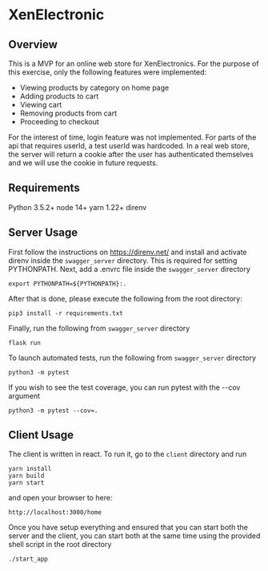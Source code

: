 # XenElectronic
## Overview
This is a MVP for an online web store for XenElectronics. For the purpose of this exercise, only the following features were implemented:

+ Viewing products by category on home page
+ Adding products to cart
+ Viewing cart
+ Removing products from cart
+ Proceeding to checkout

For the interest of time, login feature was not implemented. For parts of the api that requires userId, a test userId was hardcoded. In a real web store, the server will return a cookie after the user has authenticated themselves and we will use the cookie in future requests. 

## Requirements
Python 3.5.2+
node 14+
yarn 1.22+
direnv

## Server Usage
First follow the instructions on https://direnv.net/ and install and activate direnv inside the `swagger_server` directory. This is required for setting PYTHONPATH.
Next, add a .envrc file inside the `swagger_server` directory
```
export PYTHONPATH=${PYTHONPATH}:.
```

After that is done, please execute the following from the root directory:
```
pip3 install -r requirements.txt
```

Finally, run the following from `swagger_server` directory
```
flask run
```

To launch automated tests, run the following from `swagger_server` directory
```
python3 -m pytest
```

If you wish to see the test coverage, you can run pytest with the --cov argument
```
python3 -m pytest --cov=.
```

## Client Usage
The client is written in react. To run it, go to the `client` directory and run 
```
yarn install
yarn build
yarn start
```

and open your browser to here:

```
http://localhost:3000/home
```

Once you have setup everything and ensured that you can start both the server and the client, you can start both at the same time using the provided shell script in the root directory
```
./start_app
```
